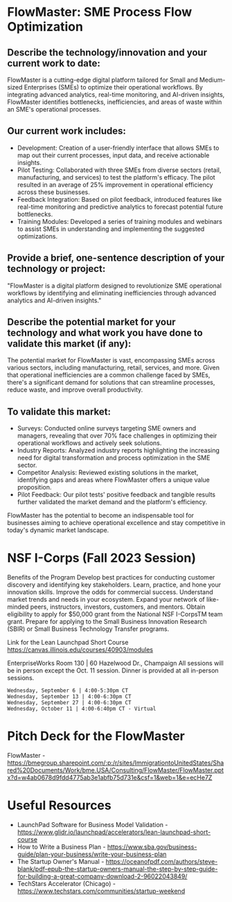 # FlowMaster: SME Process Flow Optimization

## Describe the technology/innovation and your current work to date:  
FlowMaster is a cutting-edge digital platform tailored for Small and Medium-sized Enterprises (SMEs) to optimize their operational workflows. By integrating advanced analytics, real-time monitoring, and AI-driven insights, FlowMaster identifies bottlenecks, inefficiencies, and areas of waste within an SME's operational processes.

## Our current work includes:
- Development: Creation of a user-friendly interface that allows SMEs to map out their current processes, input data, and receive actionable insights.
- Pilot Testing: Collaborated with three SMEs from diverse sectors (retail, manufacturing, and services) to test the platform's efficacy. The pilot resulted in an average of 25% improvement in operational efficiency across these businesses.
- Feedback Integration: Based on pilot feedback, introduced features like real-time monitoring and predictive analytics to forecast potential future bottlenecks.
- Training Modules: Developed a series of training modules and webinars to assist SMEs in understanding and implementing the suggested optimizations.

## Provide a brief, one-sentence description of your technology or project:  
"FlowMaster is a digital platform designed to revolutionize SME operational workflows by identifying and eliminating inefficiencies through advanced analytics and AI-driven insights."

## Describe the potential market for your technology and what work you have done to validate this market (if any):  
The potential market for FlowMaster is vast, encompassing SMEs across various sectors, including manufacturing, retail, services, and more. Given that operational inefficiencies are a common challenge faced by SMEs, there's a significant demand for solutions that can streamline processes, reduce waste, and improve overall productivity.

## To validate this market:
- Surveys: Conducted online surveys targeting SME owners and managers, revealing that over 70% face challenges in optimizing their operational workflows and actively seek solutions.
- Industry Reports: Analyzed industry reports highlighting the increasing need for digital transformation and process optimization in the SME sector.
- Competitor Analysis: Reviewed existing solutions in the market, identifying gaps and areas where FlowMaster offers a unique value proposition.
- Pilot Feedback: Our pilot tests' positive feedback and tangible results further validated the market demand and the platform's efficiency.

FlowMaster has the potential to become an indispensable tool for businesses aiming to achieve operational excellence and stay competitive in today's dynamic market landscape.

# NSF I-Corps (Fall 2023 Session)
Benefits of the Program
Develop best practices for conducting customer discovery and identifying key stakeholders.
Learn, practice, and hone your innovation skills.
Improve the odds for commercial success.
Understand market trends and needs in your ecosystem.
Expand your network of like-minded peers, instructors, investors, customers, and mentors.
Obtain eligibility to apply for $50,000 grant from the National NSF I-CorpsTM team grant.
Prepare for applying to the Small Business Innovation Research (SBIR) or Small Business Technology Transfer programs.

Link for the Lean Launchpad Short Course https://canvas.illinois.edu/courses/40903/modules

EnterpriseWorks Room 130 | 60 Hazelwood Dr., Champaign
All sessions will be in person except the Oct. 11 session. 
Dinner is provided at all in-person sessions.

    Wednesday, September 6 | 4:00-5:30pm CT
    Wednesday, September 13 | 4:00-6:30pm CT
    Wednesday, September 27 | 4:00-6:30pm CT
    Wednesday, October 11 | 4:00-6:40pm CT - Virtual

# Pitch Deck for the FlowMaster
FlowMaster - https://bmegroup.sharepoint.com/:p:/r/sites/ImmigrationtoUnitedStates/Shared%20Documents/Work/bme.USA/Consulting/FlowMaster/FlowMaster.pptx?d=w4ab0678d9fdd4775ab3e1abfb75d731e&csf=1&web=1&e=ecHe7Z

# Useful Resources
- LaunchPad Software for Business Model Validation - https://www.glidr.io/launchpad/accelerators/lean-launchpad-short-course
- How to Write a Business Plan - https://www.sba.gov/business-guide/plan-your-business/write-your-business-plan
- The Startup Owner's Manual - https://oceanofpdf.com/authors/steve-blank/pdf-epub-the-startup-owners-manual-the-step-by-step-guide-for-building-a-great-company-download-2-96022043849/
- TechStars Accelerator (Chicago) - https://www.techstars.com/communities/startup-weekend